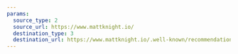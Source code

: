 ```yaml
---
params:
  source_type: 2
  source_url: https://www.mattknight.io/
  destination_type: 3
  destination_url: https://www.mattknight.io/.well-known/recommendations.opml
---
```

